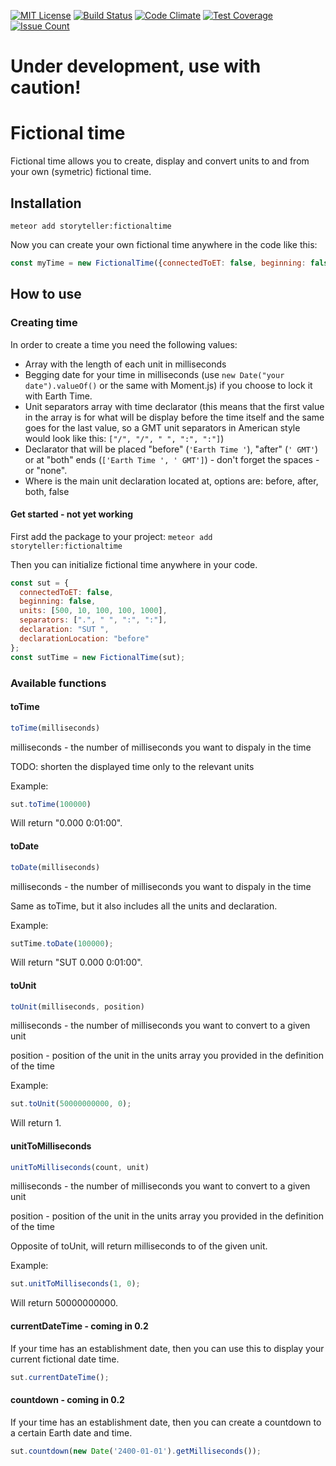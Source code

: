 [![MIT License][license-image]][license-url]
[![Build Status](https://travis-ci.org/StorytellerCZ/meteor-fictionaltime.svg?branch=master)](https://travis-ci.org/StorytellerCZ/meteor-fictionaltime)
[![Code Climate](https://codeclimate.com/github/StorytellerCZ/meteor-fictionaltime/badges/gpa.svg)](https://codeclimate.com/github/StorytellerCZ/meteor-fictionaltime)
[![Test Coverage](https://codeclimate.com/github/StorytellerCZ/meteor-fictionaltime/badges/coverage.svg)](https://codeclimate.com/github/StorytellerCZ/meteor-fictionaltime/coverage)
[![Issue Count](https://codeclimate.com/github/StorytellerCZ/meteor-fictionaltime/badges/issue_count.svg)](https://codeclimate.com/github/StorytellerCZ/meteor-fictionaltime)

# Under development, use with caution!

# Fictional time
Fictional time allows you to create, display and convert units to and from your own (symetric) fictional time.

## Installation
`meteor add storyteller:fictionaltime`

Now you can create your own fictional time anywhere in the code like this:
```javascript
const myTime = new FictionalTime({connectedToET: false, beginning: false, units: [10, 100, 1000], separators: [":", ":"], declaration: "SUT", declarationLocation: "before"});
```

## How to use
### Creating time
In order to create a time you need the following values:
* Array with the length of each unit in milliseconds
* Begging date for your time in milliseconds (use `new Date("your date").valueOf()` or the same with Moment.js) if you choose to lock it with Earth Time.
* Unit separators array with time declarator (this means that the first value in the array is for what will be display before the time itself and the same goes for the last value, so a GMT unit separators in American style would look like this: `["/", "/", " ", ":", ":"]`)
* Declarator that will be placed "before" (`'Earth Time '`), "after" (`' GMT'`) or at "both" ends (`['Earth Time ', ' GMT']`) - don't forget the spaces - or "none".
* Where is the main unit declaration located at, options are: before, after, both, false

#### Get started - not yet working
First add the package to your project:
`meteor add storyteller:fictionaltime`

Then you can initialize fictional time anywhere in your code.
```javascript
const sut = {
  connectedToET: false,
  beginning: false,
  units: [500, 10, 100, 100, 1000],
  separators: [".", " ", ":", ":"],
  declaration: "SUT ",
  declarationLocation: "before"
};
const sutTime = new FictionalTime(sut);
```

### Available functions
#### toTime
```javascript
toTime(milliseconds)
```
milliseconds - the number of milliseconds you want to dispaly in the time

TODO: shorten the displayed time only to the relevant units

Example:
```javascript
sut.toTime(100000)
```
Will return "0.000 0:01:00".
#### toDate
```javascript
toDate(milliseconds)
```
milliseconds - the number of milliseconds you want to dispaly in the time

Same as toTime, but it also includes all the units and declaration.

Example:
```javascript
sutTime.toDate(100000);
```
Will return "SUT 0.000 0:01:00".
#### toUnit
```javascript
toUnit(milliseconds, position)
```
milliseconds - the number of milliseconds you want to convert to a given unit

position - position of the unit in the units array you provided in the definition of the time

Example:
```javascript
sut.toUnit(50000000000, 0);
```
Will return 1.
#### unitToMilliseconds
```javascript
unitToMilliseconds(count, unit)
```
milliseconds - the number of milliseconds you want to convert to a given unit

position - position of the unit in the units array you provided in the definition of the time

Opposite of toUnit, will return milliseconds to of the given unit.

Example:
```javascript
sut.unitToMilliseconds(1, 0);
```
Will return 50000000000.

#### currentDateTime - coming in 0.2
If your time has an establishment date, then you can use this to display your current fictional date time.

```javascript
sut.currentDateTime();
```

#### countdown - coming in 0.2
If your time has an establishment date, then you can create a countdown to a certain Earth date and time.
```javascript
sut.countdown(new Date('2400-01-01').getMilliseconds());
```

[license-image]: http://img.shields.io/badge/license-MIT-blue.svg?style=flat
[license-url]: LICENSE
